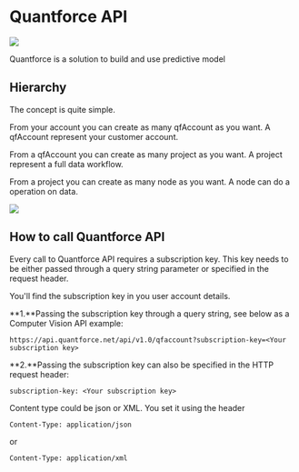 # Quantforce API

![](http://www.quantforce.net/wp-content/uploads/2016/12/logo.png)

Quantforce is a solution to build and use predictive model

## Hierarchy

The concept is quite simple.

From your account you can create as many qfAccount as you want. A qfAccount represent your customer account.

From a qfAccount you can create as many project as you want. A project represent a full data workflow.

From a project you can create as many node as you want. A node can do a operation on data.

![](http://www.quantforce.net/wp-content/uploads/2017/01/API-Big-Picture.png)

## How to call Quantforce API

Every call to Quantforce API requires a subscription key. This key needs to be either passed through a query string parameter or specified in the request header.

You'll find the subscription key in you user account details.

**1.**Passing the subscription key through a query string, see below as a Computer Vision API example:

`https://api.quantforce.net/api/v1.0/qfaccount?subscription-key=<Your subscription key>`

**2.**Passing the subscription key can also be specified in the HTTP request header:

`subscription-key: <Your subscription key>`

Content type could be json or XML. You set it using the header

```
Content-Type: application/json
```

or

```
Content-Type: application/xml
```

## 



